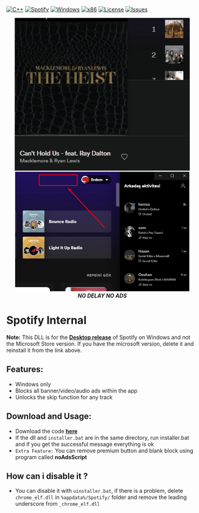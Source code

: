 [![C++](https://img.shields.io/badge/language-C++-%23f34b7d.svg?style=plastic)](https://en.wikipedia.org/wiki/C%2B%2B) 
[![Spotify](https://img.shields.io/badge/App-Spotify-1DB954.svg?style=plastic)](https://www.spotify.com/)
[![Windows](https://img.shields.io/badge/platform-Windows-0078d7.svg?style=plastic)](https://en.wikipedia.org/wiki/Microsoft_Windows) 
[![x86](https://img.shields.io/badge/arch-x86-red.svg?style=plastic)](https://en.wikipedia.org/wiki/X86) 
[![License](https://img.shields.io/github/license/R3nzTheCodeGOD/Spotify-Internal.svg?style=plastic)](LICENSE)
[![Issues](https://img.shields.io/github/issues/R3nzTheCodeGOD/Spotify-Internal.svg?style=plastic)](https://github.com/R3nzTheCodeGOD/R3nzCS/issues)

<p align="center">
    <img height=400 src=".assets/R3nzSpotify.gif" >
    <img height=313 src=".assets/R3nzSpotify1.png" >
    <br>
    <b><i>NO DELAY NO ADS</i></b>
</p>

# **Spotify Internal**

**Note:** This DLL is for the **[Desktop release](https://www.spotify.com/download/windows/)** of Spotify on Windows and not the Microsoft Store version. If you have the microsoft version, delete it and reinstall it from the link above.

## **Features:**
* Windows only
* Blocks all banner/video/audio ads within the app
* Unlocks the skip function for any track

## **Download and Usage:**
* Download the code **[here](https://github.com/R3nzTheCodeGOD/Spotify-Internal/releases)**
* If the dll and `installer.bat` are in the same directory, run installer.bat and if you get the successful message everything is ok
* `Extra Feature:` You can remove premium button and blank block using program called **noAdsScript**

## How can i disable it ?
* You can disable it with `uinstaller.bat`, if there is a problem, delete `chrome_elf.dll` in `%appdata%/Spotify/` folder and remove the leading underscore from `_chrome_elf.dll`
